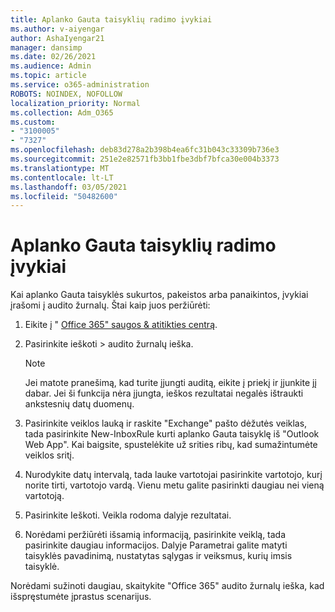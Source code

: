 ```yaml
---
title: Aplanko Gauta taisyklių radimo įvykiai
ms.author: v-aiyengar
author: AshaIyengar21
manager: dansimp
ms.date: 02/26/2021
ms.audience: Admin
ms.topic: article
ms.service: o365-administration
ROBOTS: NOINDEX, NOFOLLOW
localization_priority: Normal
ms.collection: Adm_O365
ms.custom:
- "3100005"
- "7327"
ms.openlocfilehash: deb83d278a2b398b4ea6fc31b043c33309b736e3
ms.sourcegitcommit: 251e2e82571fb3bb1fbe3dbf7bfca30e004b3373
ms.translationtype: MT
ms.contentlocale: lt-LT
ms.lasthandoff: 03/05/2021
ms.locfileid: "50482600"
---
```

# <a name="find-events-performed-on-inbox-rules"></a>Aplanko Gauta taisyklių radimo įvykiai

Kai aplanko Gauta taisyklės sukurtos, pakeistos arba panaikintos, įvykiai įrašomi į audito žurnalų. Štai kaip juos peržiūrėti:

1. Eikite į " [Office 365" saugos & atitikties centrą](https://go.microsoft.com/fwlink/p/?linkid=2077143).
1. Pasirinkite ieškoti > audito žurnalų ieška.

    > [!NOTE]
    > Jei matote pranešimą, kad turite įjungti auditą, eikite į priekį ir įjunkite jį dabar. Jei ši funkcija nėra įjungta, ieškos rezultatai negalės ištraukti ankstesnių datų duomenų.
1. Pasirinkite veiklos lauką ir raskite "Exchange" pašto dėžutės veiklas, tada pasirinkite New-InboxRule kurti aplanko Gauta taisyklę iš "Outlook Web App". Kai baigsite, spustelėkite už srities ribų, kad sumažintumėte veiklos sritį.
1. Nurodykite datų intervalą, tada lauke vartotojai pasirinkite vartotojo, kurį norite tirti, vartotojo vardą. Vienu metu galite pasirinkti daugiau nei vieną vartotoją.
1. Pasirinkite Ieškoti. Veikla rodoma dalyje rezultatai.
1. Norėdami peržiūrėti išsamią informaciją, pasirinkite veiklą, tada pasirinkite daugiau informacijos. Dalyje Parametrai galite matyti taisyklės pavadinimą, nustatytas sąlygas ir veiksmus, kurių imsis taisyklė.

Norėdami sužinoti daugiau, skaitykite "Office 365" audito žurnalų ieška, kad išspręstumėte įprastus scenarijus.